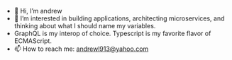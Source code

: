 - 👋 Hi, I’m andrew
- 👀 I’m interested in building applications, architecting microservices, and thinking about what I should name my variables.
-  GraphQL is my interop of choice. Typescript is my favorite flavor of ECMAScript.
- 📫 How to reach me: andrewl913@yahoo.com 

